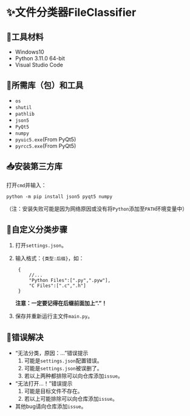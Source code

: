 # ✨文件分类器FileClassifier  
## 👀工具材料
 - Windows10  
 - Python 3.11.0 64-bit  
 - Visual Studio Code
  
## 👏所需库（包）和工具  
- `os`  
- `shutil`
- `pathlib`
- `json5`  
- `PyQt5`  
- `numpy`
- `pyuic5.exe`(From PyQt5)  
- `pyrcc5.exe`(From PyQt5)  
  
## 📥安装第三方库  
打开`cmd`并输入：  
```shell  
python -m pip install json5 pyqt5 numpy
```  
（注：安装失败可能是因为网络原因或没有将`Python`添加至`PATH`环境变量中）  

## 🎨自定义分类步骤  
1. 打开`settings.json`。  
2. 输入格式：`{类型:后缀}`，如：  
   ```json5  
    {
        //...
        "Python Files":[".py",".pyw"],
        "C Files":[".c",".h"]
    }
    ```  

    **注意：一定要记得在后缀前面加上“.”！**
3. 保存并重新运行主文件`main.py`。

## 💖错误解决
- “无法分类，原因：...”错误提示
  1. 可能是`settings.json`配置错误。
  2. 可能是`settings.json`被误删了。
  3. 若以上两种都排除可以向仓库添加`issue`。
- “无法打开...！”错误提示
  1. 可能是目标文件不存在。
  2. 若以上可能排除可以向仓库添加`issue`。
- 其他bug请向仓库添加`issue`。
